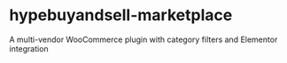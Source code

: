# hypebuyandsell-marketplace
A multi-vendor WooCommerce plugin with category filters and Elementor integration
